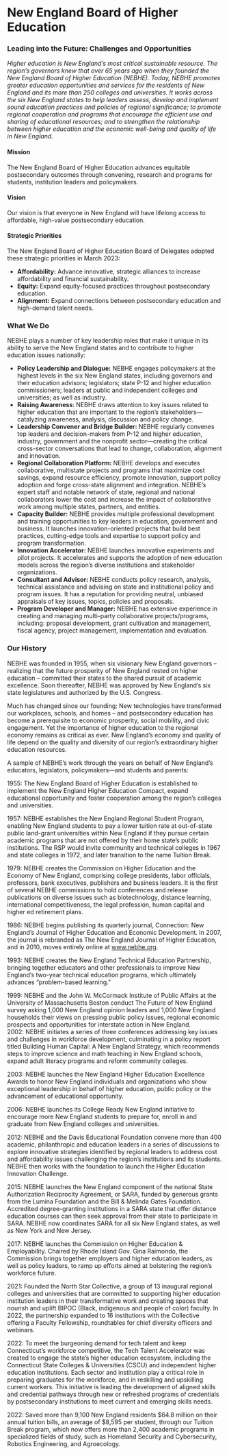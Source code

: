 # New England Board of Higher Education
### Leading into the Future: Challenges and Opportunities

_Higher education is New England’s most critical sustainable resource. The region’s governors knew that over 65 years ago when they founded the New England Board of Higher Education (NEBHE). Today, NEBHE promotes greater education opportunities and services for the residents of New England and its more than 250 colleges and universities. It works across the six New England states to help leaders assess, develop and implement sound education practices and policies of regional significance; to promote regional cooperation and programs that encourage the efficient use and sharing of educational resources; and to strengthen the relationship between higher education and the economic well-being and quality of life in New England._

#### Mission

The New England Board of Higher Education advances equitable postsecondary outcomes through convening, research and programs for students, institution leaders and policymakers.

#### Vision

Our vision is that everyone in New England will have lifelong access to affordable, high-value postsecondary education.

#### Strategic Priorities

The New England Board of Higher Education Board of Delegates adopted these strategic priorities in March 2023:

*   **Affordability:** Advance innovative, strategic alliances to increase affordability and financial sustainability.
*   **Equity:** Expand equity-focused practices throughout postsecondary education.
*   **Alignment:** Expand connections between postsecondary education and high-demand talent needs.

### What We Do

NEBHE plays a number of key leadership roles that make it unique in its ability to serve the New England states and to contribute to higher education issues nationally:

*   **Policy Leadership and Dialogue:** NEBHE engages policymakers at the highest levels in the six New England states, including governors and their education advisors; legislators; state P-12 and higher education commissioners; leaders at public and independent colleges and universities; as well as industry.
*   **Raising Awareness**: NEBHE draws attention to key issues related to higher education that are important to the region’s stakeholders—catalyzing awareness, analysis, discussion and policy change.
*   **Leadership Convener and Bridge Builder:** NEBHE regularly convenes top leaders and decision-makers from P-12 and higher education, industry, government and the nonprofit sector—creating the critical cross-sector conversations that lead to change, collaboration, alignment and innovation.
*   **Regional Collaboration Platform:** NEBHE develops and executes collaborative, multistate projects and programs that maximize cost savings, expand resource efficiency, promote innovation, support policy adoption and forge cross-state alignment and integration. NEBHE’s expert staff and notable network of state, regional and national collaborators lower the cost and increase the impact of collaborative work among multiple states, partners, and entities.
*   **Capacity Builder:** NEBHE provides multiple professional development and training opportunities to key leaders in education, government and business. It launches innovation-oriented projects that build best practices, cutting-edge tools and expertise to support policy and program transformation.
*   **Innovation Accelerator:** NEBHE launches innovative experiments and pilot projects. It accelerates and supports the adoption of new education models across the region’s diverse institutions and stakeholder organizations.
*   **Consultant and Advisor:** NEBHE conducts policy research, analysis, technical assistance and advising on state and institutional policy and program issues. It has a reputation for providing neutral, unbiased appraisals of key issues, topics, policies and proposals.
*   **Program Developer and Manager:** NEBHE has extensive experience in creating and managing multi-party collaborative projects/programs, including: proposal development, grant cultivation and management, fiscal agency, project management, implementation and evaluation.

### **Our History**

NEBHE was founded in 1955, when six visionary New England governors – realizing that the future prosperity of New England rested on higher education – committed their states to the shared pursuit of academic excellence. Soon thereafter, NEBHE was approved by New England’s six state legislatures and authorized by the U.S. Congress.

Much has changed since our founding: New technologies have transformed our workplaces, schools, and homes – and postsecondary education has become a prerequisite to economic prosperity, social mobility, and civic engagement. Yet the importance of higher education to the regional economy remains as critical as ever. New England’s economy and quality of life depend on the quality and diversity of our region’s extraordinary higher education resources.

A sample of NEBHE’s work through the years on behalf of New England’s educators, legislators, policymakers—and students and parents:

1955: The New England Board of Higher Education is established to implement the New England Higher Education Compact, expand educational opportunity and foster cooperation among the region’s colleges and universities.

1957: NEBHE establishes the New England Regional Student Program, enabling New England students to pay a lower tuition rate at out-of-state public land-grant universities within New England if they pursue certain academic programs that are not offered by their home state’s public institutions. The RSP would invite community and technical colleges in 1967 and state colleges in 1972, and later transition to the name Tuition Break.

1979: NEBHE creates the Commission on Higher Education and the Economy of New England, comprising college presidents, labor officials, professors, bank executives, publishers and business leaders. It is the first of several NEBHE commissions to hold conferences and release publications on diverse issues such as biotechnology, distance learning, international competitiveness, the legal profession, human capital and higher ed retirement plans.

1986: NEBHE begins publishing its quarterly journal, Connection: New England’s Journal of Higher Education and Economic Development. In 2007, the journal is rebranded as The New England Journal of Higher Education, and in 2010, moves entirely online at www.nebhe.org.

1993: NEBHE creates the New England Technical Education Partnership, bringing together educators and other professionals to improve New England’s two-year technical education programs, which ultimately advances “problem-based learning.”

1999: NEBHE and the John W. McCormack Institute of Public Affairs at the University of Massachusetts Boston conduct The Future of New England survey asking 1,000 New England opinion leaders and 1,000 New England households their views on pressing public policy issues, regional economic prospects and opportunities for interstate action in New England.  
2002: NEBHE initiates a series of three conferences addressing key issues and challenges in workforce development, culminating in a policy report titled Building Human Capital: A New England Strategy, which recommends steps to improve science and math teaching in New England schools, expand adult literacy programs and reform community colleges.

2003: NEBHE launches the New England Higher Education Excellence Awards to honor New England individuals and organizations who show exceptional leadership in behalf of higher education, public policy or the advancement of educational opportunity.

2006: NEBHE launches its College Ready New England initiative to encourage more New England students to prepare for, enroll in and graduate from New England colleges and universities.

2012: NEBHE and the Davis Educational Foundation convene more than 400 academic, philanthropic and education leaders in a series of discussions to explore innovative strategies identified by regional leaders to address cost and affordability issues challenging the region’s institutions and its students. NEBHE then works with the foundation to launch the Higher Education Innovation Challenge.

2015: NEBHE launches the New England component of the national State Authorization Reciprocity Agreement, or SARA, funded by generous grants from the Lumina Foundation and the Bill & Melinda Gates Foundation. Accredited degree-granting institutions in a SARA state that offer distance education courses can then seek approval from their state to participate in SARA. NEBHE now coordinates SARA for all six New England states, as well as New York and New Jersey.

2017: NEBHE launches the Commission on Higher Education & Employability. Chaired by Rhode Island Gov. Gina Raimondo, the Commission brings together employers and higher education leaders, as well as policy leaders, to ramp up efforts aimed at bolstering the region’s workforce future.

2021: Founded the North Star Collective, a group of 13 inaugural regional colleges and universities that are committed to supporting higher education institution leaders in their transformative work and creating spaces that nourish and uplift BIPOC (Black, indigenous and people of color) faculty. In 2022, the partnership expanded to 16 institutions with the Collective offering a Faculty Fellowship, roundtables for chief diversity officers and webinars.

2022: To meet the burgeoning demand for tech talent and keep Connecticut’s workforce competitive, the Tech Talent Accelerator was created to engage the state’s higher education ecosystem, including the Connecticut State Colleges & Universities (CSCU) and independent higher education institutions. Each sector and institution play a critical role in preparing graduates for the workforce, and in reskilling and upskilling current workers. This initiative is leading the development of aligned skills and credential pathways through new or refreshed programs of credentials by postsecondary institutions to meet current and emerging skills needs.

2022: Saved more than 9,100 New England residents $64.8 million on their annual tuition bills, an average of $8,595 per student, through our Tuition Break program, which now offers more than 2,400 academic programs in specialized fields of study, such as Homeland Security and Cybersecurity, Robotics Engineering, and Agroecology.
